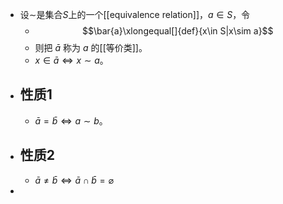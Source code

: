 - 设$\sim$是集合$S$上的一个[[equivalence relation]]，$a\in S$，令
	- $$\bar{a}\xlongequal[]{def}{x\in S|x\sim a}$$
	- 则把 $\bar{a}$ 称为 $a$ 的[[等价类]]。
	- $x\in\bar{a}\Longleftrightarrow x\sim a$。
- ## 性质1
	- $\bar{a}=\bar{b}\Longleftrightarrow a\sim b$。
- ## 性质2
	- $\bar{a}\ne\bar{b}\Longleftrightarrow \bar{a}\cap\bar{b}=\varnothing$
-